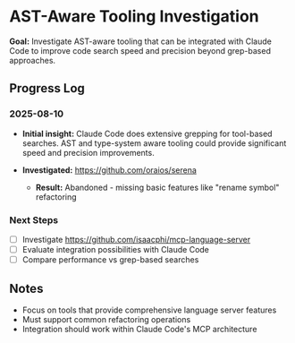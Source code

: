 # AST-Aware Tooling Investigation

**Goal:** Investigate AST-aware tooling that can be integrated with Claude Code to improve code search speed and precision beyond grep-based approaches.

## Progress Log

### 2025-08-10
- **Initial insight:** Claude Code does extensive grepping for tool-based searches. AST and type-system aware tooling could provide significant speed and precision improvements.

- **Investigated:** https://github.com/oraios/serena
  - **Result:** Abandoned - missing basic features like "rename symbol" refactoring

### Next Steps
- [ ] Investigate https://github.com/isaacphi/mcp-language-server
- [ ] Evaluate integration possibilities with Claude Code
- [ ] Compare performance vs grep-based searches

## Notes
- Focus on tools that provide comprehensive language server features
- Must support common refactoring operations
- Integration should work within Claude Code's MCP architecture